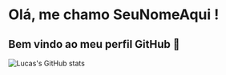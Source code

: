 # Olá, me chamo SeuNomeAqui ! 
## Bem vindo ao meu perfil GitHub 👋

![Lucas's GitHub stats](https://github-readme-stats.vercel.app/api?username=lucasvale95&show_icons=true&theme=gotham)

<!--
**lucasvale95/lucasvale95** is a ✨ _special_ ✨ repository because its `README.md` (this file) appears on your GitHub profile.

Here are some ideas to get you started:

- 🔭 I’m currently working on ...
- 🌱 I’m currently learning ...
- 👯 I’m looking to collaborate on ...
- 🤔 I’m looking for help with ...
- 💬 Ask me about ...
- 📫 How to reach me: ...
- 😄 Pronouns: ...
- ⚡ Fun fact: ...
-->
